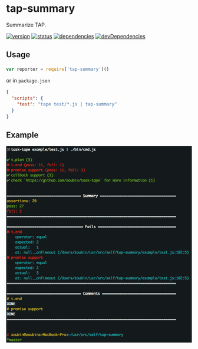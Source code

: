 # tap-summary
Summarize TAP.

[![version](https://img.shields.io/npm/v/tap-summary.svg)](https://www.npmjs.org/package/tap-summary)
[![status](https://travis-ci.org/zoubin/tap-summary.svg?branch=master)](https://travis-ci.org/zoubin/tap-summary)
[![dependencies](https://david-dm.org/zoubin/tap-summary.svg)](https://david-dm.org/zoubin/tap-summary)
[![devDependencies](https://david-dm.org/zoubin/tap-summary/dev-status.svg)](https://david-dm.org/zoubin/tap-summary#info=devDependencies)

## Usage

```javascript
var reporter = require('tap-summary')()

```

or in `package.json`

```json
{
  "scripts": {
    "test": "tape test/*.js | tap-summary"
  }
}
```

## Example

![summary](example/summary.png)

